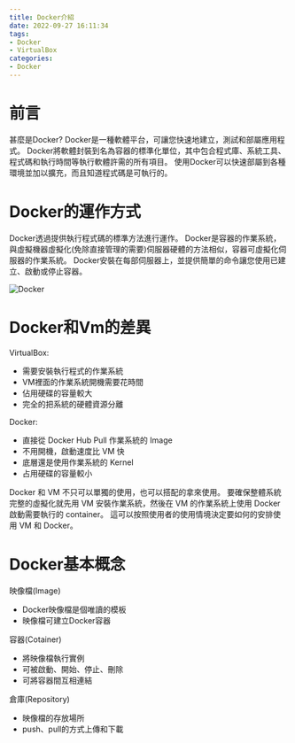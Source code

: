 ```yaml
---
title: Docker介紹
date: 2022-09-27 16:11:34
tags:
- Docker
- VirtualBox
categories:
- Docker
---
```



# 前言
甚麼是Docker?
Docker是一種軟體平台，可讓您快速地建立，測試和部屬應用程式。
Docker將軟體封裝到名為容器的標準化單位，其中包合程式庫、系統工具、程式碼和執行時間等執行軟體許需的所有項目。
使用Docker可以快速部屬到各種環境並加以擴充，而且知道程式碼是可執行的。

<!--more-->


# Docker的運作方式
Docker透過提供執行程式碼的標準方法進行運作。
Docker是容器的作業系統，與虛擬機器虛擬化(免除直接管理的需要)伺服器硬體的方法相似，容器可虛擬化伺服器的作業系統。
Docker安裝在每部伺服器上，並提供簡單的命令讓您使用已建立、啟動或停止容器。

![Docker](../image/docker/dockervsvm.png "Docker")

# Docker和Vm的差異

VirtualBox:
 - 需要安裝執行程式的作業系統
 - VM裡面的作業系統開機需要花時間
 - 佔用硬碟的容量較大
 - 完全的把系統的硬體資源分離

Docker:
 - 直接從 Docker Hub Pull 作業系統的 Image
 - 不用開機，啟動速度比 VM 快
 - 底層還是使用作業系統的 Kernel
 - 占用硬碟的容量較小


Docker 和 VM 不只可以單獨的使用，也可以搭配的拿來使用。
要確保整體系統完整的虛擬化就先用 VM 安裝作業系統，然後在 VM 的作業系統上使用 Docker 啟動需要執行的 container。
這可以按照使用者的使用情境決定要如何的安排使用 VM 和 Docker。

# Docker基本概念

映像檔(Image)
- Docker映像檔是個唯讀的模板
- 映像檔可建立Docker容器

容器(Cotainer)
 - 將映像檔執行實例
 - 可被啟動、開始、停止、刪除
 - 可將容器間互相連結

倉庫(Repository)
 - 映像檔的存放場所
 - push、pull的方式上傳和下載